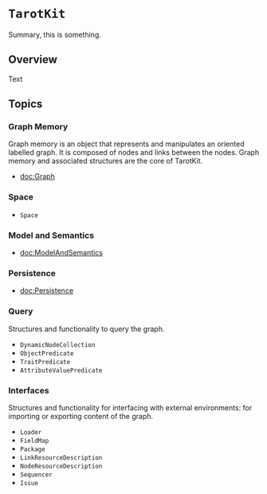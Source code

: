 # ``TarotKit``

Summary, this is something.

## Overview

Text

## Topics

### Graph Memory

Graph memory is an object that represents and manipulates an oriented labelled
graph. It is composed of nodes and links between the nodes. Graph memory and
associated structures are the core of TarotKit.

- <doc:Graph>

### Space


- ``Space``

### Model and Semantics

- <doc:ModelAndSemantics>

### Persistence

- <doc:Persistence>

### Query

Structures and functionality to query the graph.

- ``DynamicNodeCollection``
- ``ObjectPredicate``
- ``TraitPredicate``
- ``AttributeValuePredicate``

### Interfaces

Structures and functionality for interfacing with external environments: for
importing or exporting content of the graph.


- ``Loader``
- ``FieldMap``
- ``Package``
- ``LinkResourceDescription``
- ``NodeResourceDescription``
- ``Sequencer``
- ``Issue``
